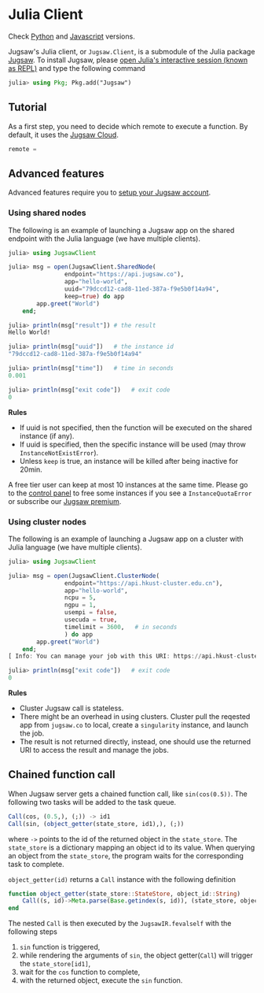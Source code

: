 # Julia Client

Check [Python]() and [Javascript]() versions.

Jugsaw's Julia client, or `Jugsaw.Client`, is a submodule of the Julia package [Jugsaw](https://github.com/Jugsaw/Jugsaw).
To install Jugsaw, please [open Julia's interactive session (known as REPL)](https://docs.julialang.org/en/v1/manual/getting-started/) and type the following command

```julia
julia> using Pkg; Pkg.add("Jugsaw")
```

## Tutorial

As a first step, you need to decide which remote to execute a function. By default, it uses the [Jugsaw Cloud]().
```julia
remote = 
```


## Advanced features
Advanced features require you to [setup your Jugsaw account]().


### Using shared nodes
The following is an example of launching a Jugsaw app on the shared endpoint with the Julia language (we have multiple clients).

```julia
julia> using JugsawClient

julia> msg = open(JugsawClient.SharedNode(
                endpoint="https://api.jugsaw.co"),
                app="hello-world",
                uuid="79dccd12-cad8-11ed-387a-f9e5b0f14a94",
                keep=true) do app
        app.greet("World")
    end;

julia> println(msg["result"]) # the result
Hello World!

julia> println(msg["uuid"])   # the instance id
"79dccd12-cad8-11ed-387a-f9e5b0f14a94"

julia> println(msg["time"])   # time in seconds
0.001

julia> println(msg["exit code"])   # exit code
0
```

**Rules**
* If uuid is not specified, then the function will be executed on the shared instance (if any).
* If uuid is specified, then the specific instance will be used (may throw `InstanceNotExistError`).
* Unless `keep` is true, an instance will be killed after being inactive for 20min.

A free tier user can keep at most 10 instances at the same time.
Please go to the [control panel]() to free some instances if you see a `InstanceQuotaError` or subscribe our [Jugsaw premium]().

### Using cluster nodes

The following is an example of launching a Jugsaw app on a cluster with Julia language (we have multiple clients).
```julia
julia> using JugsawClient

julia> msg = open(JugsawClient.ClusterNode(
                endpoint="https://api.hkust-cluster.edu.cn"),
                app="hello-world",
                ncpu = 5,
                ngpu = 1,
                usempi = false,
                usecuda = true,
                timelimit = 3600,   # in seconds
                ) do app
        app.greet("World")
    end;
[ Info: You can manage your job with this URI: https://api.hkust-cluster.edu.cn/monitor/79dccd12-cad8-11ed-387a-f9e5b0f14a94/

julia> println(msg["exit code"])   # exit code
0
```

**Rules**
* Cluster Jugsaw call is stateless.
* There might be an overhead in using clusters. Cluster pull the reqested app from `jugsaw.co` to local, create a `singularity` instance, and launch the job.
* The result is not returned directly, instead, one should use the returned URI to access the result and manage the jobs.

## Chained function call

When Jugsaw server gets a chained function call, like `sin(cos(0.5))`.
The following two tasks will be added to the task queue.
```julia
Call(cos, (0.5,), (;)) -> id1
Call(sin, (object_getter(state_store, id1),), (;))
```
where `->` points to the id of the returned object in the `state_store`.
The `state_store` is a dictionary mapping an object id to its value.
When querying an object from the `state_store`, the program waits for the corresponding task to complete.

`object_getter(id)` returns a `Call` instance with the following definition
```julia
function object_getter(state_store::StateStore, object_id::String)
    Call((s, id)->Meta.parse(Base.getindex(s, id)), (state_store, object_id), (;))
end
```

The nested `Call` is then executed by the `JugsawIR.fevalself` with the following steps
1. `sin` function is triggered,
2. while rendering the arguments of `sin`, the object getter(`Call`) will trigger the `state_store[id1]`,
3. wait for the `cos` function to complete,
4. with the returned object, execute the `sin` function.


